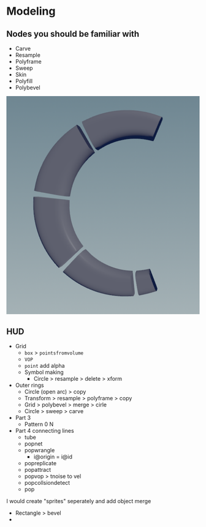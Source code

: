 # Modeling

## Nodes you should be familiar with&#x20;

* Carve
* Resample
* Polyframe
* Sweep
* Skin
* Polyfill
* Polybevel





![Using Skin node to skip connect n-primitives](<../../../../.gitbook/assets/image (4).png>)

## HUD

* Grid
  * `box` > `pointsfromvolume`&#x20;
  * `VOP`&#x20;
  * `point` add alpha&#x20;
  * Symbol making
    * Circle > resample > delete > xform
* Outer rings
  * Circle (open arc) > copy&#x20;
  * Transform > resample > polyframe > copy&#x20;
  * Grid > polybevel > merge > cirle
  * Circle > sweep > carve&#x20;
* Part 3&#x20;
  * Pattern  0 N
* Part 4 connecting lines
  * tube&#x20;
  * popnet
  * popwrangle&#x20;
    * i@origin = i@id
  * popreplicate&#x20;
  * popattract
  * popvop > tnoise to vel
  * popcollsiondetect
  * pop

I would create "sprites" seperately and add object merge

* Rectangle > bevel&#x20;
*

